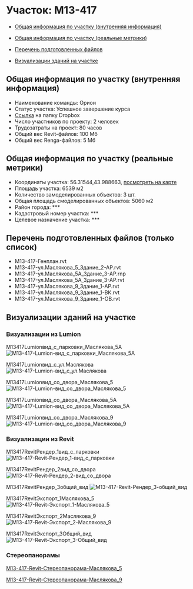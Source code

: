 # Участок: M13-417

* [Общая информация по участку (внутренняя информация)](#Chapter1)

* [Общая информация по участку (реальные метрики)](#Chapter2)

* [Перечень подготовленных файлов](#Chapter3)

* [Визуализации зданий на участке](#Chapter6)

## <a id="Chapter1"></a> Общая информация по участку (внутренняя информация)
+ Наименование команды: Орион
+ Статус участка: Успешное завершение курса
+ [Ссылка](https://www.dropbox.com/sh/wvvgv1nw1iqred9/AAAkpMdX6rE8h_kF51DFY4b0a/M13_417?dl=0) на папку Dropbox
+ Число участников по проекту: 2 человек
+ Трудозатраты на проект: 80 часов
+ Общий вес Revit-файлов: 100 Мб
+ Общий вес Renga-файлов: 5 Мб
## <a id="Chapter2"></a> Общая информация по участку (реальные метрики)
+ Координаты участка: 56.31544,43.988663, [посмотреть на карте](https://yandex.ru/maps/47/nizhny-novgorod/?ll=43.988663%2C56.31544&z=19)
+ Площадь участка: 6539 м2
+ Количество замоделированных объектов: 3 шт.
+ Общая площадь смоделированных объектов: 5060 м2
+ Район города: *** 
+ Кадастровый номер участка: *** 
+ Целевое назначение участка: *** 
## <a id="Chapter3"></a> Перечень подготовленных файлов (только список)
+ M13-417-Генплан.rvt
+ M13-417-ул.Маслякова_5_Здание_2-АР.rvt
+ M13-417-ул.Маслякова_5А_Здание_3-АР.rnp
+ M13-417-ул.Маслякова_5А_Здание_3-АР.rvt
+ M13-417-ул.Маслякова_9_Здание_1-АР.rvt
+ M13-417-ул.Маслякова_9_Здание_1-ВК.rvt
+ M13-417-ул.Маслякова_9_Здание_1-ОВ.rvt
## <a id="Chapter6"></a> Визуализации зданий на участке
### Визуализации из Lumion
M13417Lumionвид_с_парковки_Маслякова_5А
![M13-417-Lumion-вид_с_парковки_Маслякова_5А](/Images/M13_417/M13-417-Lumion-вид_с_парковки_Маслякова_5А_Compressed.jpg)

M13417Lumionвид_с_ул.Маслякова
![M13-417-Lumion-вид_с_ул.Маслякова](/Images/M13_417/M13-417-Lumion-вид_с_ул.Маслякова_Compressed.jpg)

M13417Lumionвид_со_двора_Маслякова_5
![M13-417-Lumion-вид_со_двора_Маслякова_5](/Images/M13_417/M13-417-Lumion-вид_со_двора_Маслякова_5_Compressed.jpg)

M13417Lumionвид_со_двора_Маслякова_5А
![M13-417-Lumion-вид_со_двора_Маслякова_5А](/Images/M13_417/M13-417-Lumion-вид_со_двора_Маслякова_5А_Compressed.jpg)

M13417Lumionвид_со_двора_Маслякова_9
![M13-417-Lumion-вид_со_двора_Маслякова_9](/Images/M13_417/M13-417-Lumion-вид_со_двора_Маслякова_9_Compressed.jpg)

### Визуализации из Revit
M13417RevitРендер_1вид_с_парковки
![M13-417-Revit-Рендер_1-вид_с_парковки](/Images/M13_417/M13-417-Revit-Рендер_1-вид_с_парковки_Compressed.jpg)

M13417RevitРендер_2вид_со_двора
![M13-417-Revit-Рендер_2-вид_со_двора](/Images/M13_417/M13-417-Revit-Рендер_2-вид_со_двора_Compressed.jpg)

M13417RevitРендер_3общий_вид
![M13-417-Revit-Рендер_3-общий_вид](/Images/M13_417/M13-417-Revit-Рендер_3-общий_вид_Compressed.jpg)

M13417RevitЭкспорт_1Маслякова_5
![M13-417-Revit-Экспорт_1-Маслякова_5](/Images/M13_417/M13-417-Revit-Экспорт_1-Маслякова_5_Compressed.jpg)

M13417RevitЭкспорт_2Маслякова_9
![M13-417-Revit-Экспорт_2-Маслякова_9](/Images/M13_417/M13-417-Revit-Экспорт_2-Маслякова_9_Compressed.jpg)

M13417RevitЭкспорт_3Общий_вид
![M13-417-Revit-Экспорт_3-Общий_вид](/Images/M13_417/M13-417-Revit-Экспорт_3-Общий_вид_Compressed.jpg)

### Стереопанорамы
[M13-417-Revit-Стереопанорама-Маслякова_5](https://pano.autodesk.com/pano.html?url=jpgs/75036a6e-1262-4998-9937-9d6f976d79b7&version=2)

[M13-417-Revit-Стереопанорама-Маслякова_9](https://pano.autodesk.com/pano.html?url=jpgs/0b035dd6-1945-4c4b-bb67-a61798388010&version=2)

